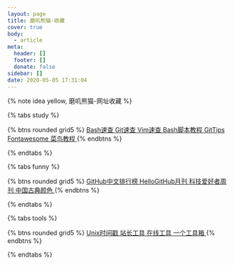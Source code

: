 ```yaml
---
layout: page
title: 磨叽熊猫-收藏
cover: true
body:
  - article
meta:
  header: []
  footer: []
  donate: false
sidebar: []
date: 2020-05-05 17:31:04
---
```


{% note idea yellow, 磨叽熊猫-网址收藏 %}

{% tabs study %}

<!-- tab 教程 -->

{% btns rounded grid5 %}
<a target="_blank" rel="external nofollow noopener noreferrer" href="https://github.com/skywind3000/awesome-cheatsheets/blob/master/languages/bash.sh">
  <i class="fas fa-book-open"></i>Bash速查
</a>
<a target="_blank" rel="external nofollow noopener noreferrer" href="https://github.com/skywind3000/awesome-cheatsheets/blob/master/tools/git.txt">
  <i class="fas fa-book-open"></i>Git速查
</a>
<a target="_blank" rel="external nofollow noopener noreferrer" href="https://github.com/skywind3000/awesome-cheatsheets/blob/master/editors/vim.txt">
  <i class="fas fa-book-open"></i>Vim速查
</a>
<a target="_blank" rel="external nofollow noopener noreferrer" href="https://wangdoc.com/bash/">
  <i class="fas fa-book-open"></i>Bash脚本教程
</a>
<a target="_blank" rel="external nofollow noopener noreferrer" href="https://github.com/521xueweihan/git-tips">
  <i class="fas fa-book-open"></i>GitTips
</a>
<a target="_blank" rel="external nofollow noopener noreferrer" href="https://fontawesome.com/icons?d=gallery&m=free">
  <i class="fas fa-book-open"></i>Fontawesome
</a>
<a target="_blank" rel="external nofollow noopener noreferrer" href="https://www.runoob.com/">
  <i class="fas fa-book-open"></i>菜鸟教程
</a>
{% endbtns %}

<!-- endtab -->

{% endtabs %}

{% tabs funny %}

<!-- tab 有趣 -->

{% btns rounded grid5 %}
<a target="_blank" rel="external nofollow noopener noreferrer" href="https://github.com/kon9chunkit/GitHub-Chinese-Top-Charts">
  <i class="fas fa-fan"></i>GitHub中文排行榜
</a>
<a target="_blank" rel="external nofollow noopener noreferrer" href="https://hellogithub.com/">
  <i class="fas fa-fan"></i>HelloGitHub月刊
</a>
<a target="_blank" rel="external nofollow noopener noreferrer" href="http://www.ruanyifeng.com/blog/">
  <i class="fas fa-fan"></i>科技爱好者周刊
</a>
<a target="_blank" rel="external nofollow noopener noreferrer" href="https://colors.ichuantong.cn/">
  <i class="fas fa-fan"></i>中国古典颜色
</a>
{% endbtns %}

<!-- endtab -->

{% endtabs %}

{% tabs tools %}

<!-- tab 工具 -->

{% btns rounded grid5 %}
<a target="_blank" rel="external nofollow noopener noreferrer" href="http://tool.chinaz.com/Tools/unixtime.aspx">
  <i class="fas fa-tools"></i>Unix时间戳
</a>
<a target="_blank" rel="external nofollow noopener noreferrer" href="http://tool.chinaz.com/">
  <i class="fas fa-tools"></i>站长工具
</a>
<a target="_blank" rel="external nofollow noopener noreferrer" href="https://tool.lu/">
  <i class="fas fa-tools"></i>在线工具
</a>
<a target="_blank" rel="external nofollow noopener noreferrer" href="http://www.atoolbox.net/">
  <i class="fas fa-tools"></i>一个工具箱
</a>
{% endbtns %}

<!-- endtab -->

{% endtabs %}
